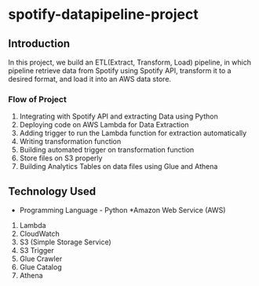 # spotify-datapipeline-project

## Introduction
In this project, we build an ETL(Extract, Transform, Load) pipeline, in which pipeline retrieve data from Spotify using Spotify API, transform it to a desired format, and load it into an AWS data store.
### Flow of Project
1) Integrating with Spotify API and extracting Data using Python
2) Deploying code on AWS Lambda for Data Extraction
3) Adding trigger to run the Lambda function for extraction automatically
4) Writing transformation function
5) Building automated trigger on transformation function
6) Store files on S3 properly
7) Building Analytics Tables on data files using Glue and Athena

## Technology Used
* Programming Language - Python
*Amazon Web Service (AWS)
1) Lambda
2) CloudWatch
3) S3 (Simple Storage Service)
4) S3 Trigger
5) Glue Crawler
6) Glue Catalog
7) Athena
